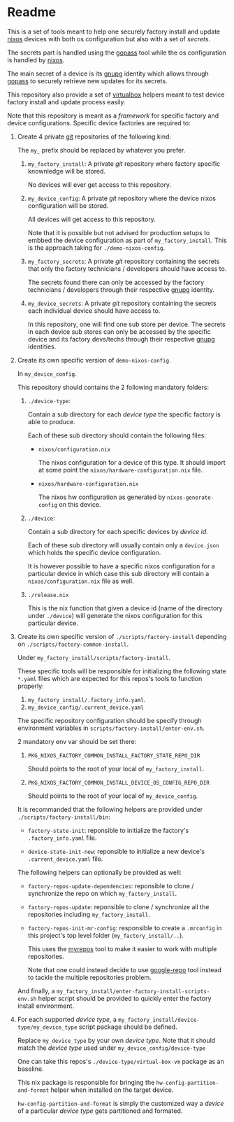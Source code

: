 Readme
======

This is a set of tools meant to help one securely factory install and update
[nixos] devices with both os configuration but also with a set of *secrets*.

The secrets part is handled using the [gopass] tool while the os configuration
is handled by [nixos].

The main secret of a device is its [gnupg] identity which allows through
[gopass] to securely retrieve new updates for its secrets.

This repository also provide a set of [virtualbox] helpers meant to test
device factory install and update process easily.

Note that this repository is meant as a *framework* for specific factory and
device configurations. Specific device factories are required to:

 1. Create 4 private [git] repositories of the following kind:

    The `my_` prefix should be replaced by whatever you prefer.

     1. `my_factory_install`: A private *git* repository where factory specific
        knownledge will be stored.

        No devices will ever get access to this repository.

     2. `my_device_config`: A private *git* repository where the device nixos
        configuration will be stored.

        All devices will get access to this repository.

        Note that it is possible but not advised for production setups to embbed
        the device configuration as part of `my_factory_install`. This is the
        approach taking for `./demo-nixos-config`.

     3. `my_factory_secrets`: A private *git* repository containing the secrets
        that only the factory technicians / developers should have access to.

        The secrets found there can only be accessed by the factory technicians
        / developers through their respective [gnupg] identity.

     4. `my_device_secrets`: A private *git* repository containing the secrets
        each individual device should have access to.

        In this repository, one will find one sub store per device. The secrets
        in each device sub stores can only be accessed by the specific device
        and its factory devs/techs through their respective [gnupg] identities.

 2. Create its own specific version of `demo-nixos-config`.

    In `my_device_config`.

    This repository should contains the 2 following mandatory folders:

     1. `./device-type`:

        Contain a sub directory for each *device type* the specific factory is
        able to produce.

        Each of these sub directory should contain the following files:

         -  `nixos/configuration.nix`

            The nixos configuration for a device of this type. It should
            import at some point the `nixos/hardware-configuration.nix`
            file.

         -  `nixos/hardware-configuration.nix`

            The nixos hw configuration as generated by `nixos-generate-config`
            on this device.

     2. `./device`:

        Contain a sub directory for each specific devices by *device id*.

        Each of these sub directory will usually contain only a `device.json`
        which holds the specific device configuration.

        It is however possible to have a specific nixos configuration for
        a particular device in which case this sub directory will contain
        a `nixos/configuration.nix` file as well.

     3. `./release.nix`

        This is the nix function that given a device id (name of the directory
        under `./device`) will generate the nixos configuration for this
        particular device.


 3. Create its own specific version of `./scripts/factory-install` depending
    on `./scripts/factory-common-install`.

    Under `my_factory_install/scripts/factory-install`.

    These specific tools will be responsible for initializing the following
    state `*.yaml` files which are expected for this repos's tools to
    function properly:

     1. `my_factory_install/.factory_info.yaml`.
     2. `my_device_config/.current_device.yaml`

    The specific repository configuration should be specify through environment
    variables in `scripts/factory-install/enter-env.sh`.

    2 mandatory env var should be set there:

     1. `PKG_NIXOS_FACTORY_COMMON_INSTALL_FACTORY_STATE_REPO_DIR`

        Should points to the root of your local of `my_factory_install`.

     2. `PKG_NIXOS_FACTORY_COMMON_INSTALL_DEVICE_OS_CONFIG_REPO_DIR`

        Should points to the root of your local of `my_device_config`.

    It is recommanded that the following helpers are provided under
    `./scripts/factory-install/bin`:

     -  `factory-state-init`: reponsible to initialize the factory's
        `.factory_info.yaml` file.

     -  `device-state-init-new`: reponsible to initialize a new device's
        `.current_device.yaml` file.

    The following helpers can optionally be provided as well:

     -  `factory-repos-update-dependencies`: reponsible to clone / synchronize
        the repo on which `my_factory_install`.

     -  `factory-repos-update`: reponsible to clone / synchronize all the
        repositories including `my_factory_install`.

     -  `factory-repos-init-mr-config`: responsible to create a `.mrconfig`
        in this project's top level folder (`my_factory_install/..`).

        This uses the [myrepos] tool to make it easier to work with multiple
        repositories.

        Note that one could instead decide to use [google-repo] tool instead
        to tackle the multiple repositories problem.

    And finally, a `my_factory_install/enter-factory-install-scripts-env.sh`
    helper script should be provided to quickly enter the factory install
    environment.

 4. For each supported *device type*, a `my_factory_install/device-type/my_device_type`
    script package should be defined.

    Replace `my_device_type` by your own *device type*. Note that it should match
    the *device type* used under `my_device_config/device-type`

    One can take this repos's `./device-type/virtual-box-vm` package as an baseline.

    This nix package is responsible for bringing the
    `hw-config-partition-and-format` helper when installed on the target device.

    `hw-config-partition-and-format` is simply the customized way a *device* of
    a particular *device type* gets partitioned and formated.


[gopass]: https://github.com/gopasspw/gopass
[nixos]: https://nixos.org/
[gnupg]: https://gnupg.org/
[virtualbox]: https://www.virtualbox.org/
[git]: https://git-scm.com/
[myrepos]: https://myrepos.branchable.com/
[google-repo]: https://gerrit.googlesource.com/git-repo/
